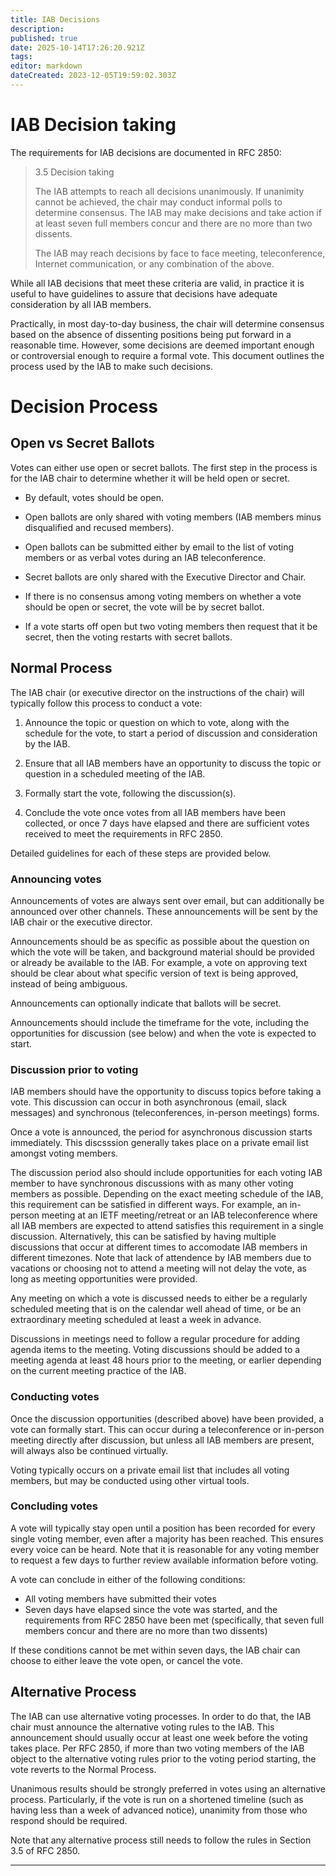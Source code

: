 ```yaml
---
title: IAB Decisions
description: 
published: true
date: 2025-10-14T17:26:20.921Z
tags: 
editor: markdown
dateCreated: 2023-12-05T19:59:02.303Z
---
```


# IAB Decision taking

The requirements for IAB decisions are documented in RFC 2850:

> 3.5 Decision taking
> 
>   The IAB attempts to reach all decisions unanimously.  If unanimity
>   cannot be achieved, the chair may conduct informal polls to determine
>   consensus.  The IAB may make decisions and take action if at least
>   seven full members concur and there are no more than two dissents.
> 
>   The IAB may reach decisions by face to face meeting, teleconference,
>   Internet communication, or any combination of the above.

While all IAB decisions that meet these criteria are valid, in practice it is 
useful to have guidelines to assure that decisions have adequate consideration 
by all IAB members.

Practically, in most day-to-day business, the chair will determine consensus
based on the absence of dissenting positions being put forward in a reasonable
time. However, some decisions are deemed important enough or controversial
enough to require a formal vote. This document outlines the process used by the
IAB to make such decisions.

# Decision Process

## Open vs Secret Ballots

Votes can either use open or secret ballots. The first step in the process is
for the IAB chair to determine whether it will be held open or secret.

- By default, votes should be open.

- Open ballots are only shared with voting members (IAB members minus
  disqualified and recused members).

- Open ballots can be submitted either by email to the list of voting members
  or as verbal votes during an IAB teleconference.

- Secret ballots are only shared with the Executive Director and Chair.

- If there is no consensus among voting members on whether a vote should be
  open or secret, the vote will be by secret ballot.

- If a vote starts off open but two voting members then request that it be
  secret, then the voting restarts with secret ballots.

## Normal Process

The IAB chair (or executive director on the instructions of the chair) will 
typically follow this process to conduct a vote:

1. Announce the topic or question on which to vote, along with the
   schedule for the vote, to start a period of discussion and consideration
   by the IAB.

2. Ensure that all IAB members have an opportunity to discuss the topic or
   question in a scheduled meeting of the IAB.

3. Formally start the vote, following the discussion(s).

4. Conclude the vote once votes from all IAB members have been collected,
   or once 7 days have elapsed and there are sufficient votes received
   to meet the requirements in RFC 2850.

Detailed guidelines for each of these steps are provided below.

### Announcing votes

Announcements of votes are always sent over email, but can additionally be announced over
other channels. These announcements will be sent by the IAB chair or the executive director.

Announcements should be as specific as possible about the question on which
the vote will be taken, and background material should be provided or already be
available to the IAB. For example, a vote on approving text should be clear
about what specific version of text is being approved, instead of being
ambiguous.

Announcements can optionally indicate that ballots will be secret.

Announcements should include the timeframe for the vote, including the
opportunities for discussion (see below) and when the vote is expected to start.

### Discussion prior to voting

IAB members should have the opportunity to discuss topics before taking a vote.
This discussion can occur in both asynchronous (email, slack messages) and synchronous
(teleconferences, in-person meetings) forms.

Once a vote is announced, the period for asynchronous discussion starts immediately.
This discsssion generally takes place on a private email list amongst voting
members.

The discussion period also should include opportunities for each voting IAB member
to have synchronous discussions with as many other voting members as possible. Depending on the exact
meeting schedule of the IAB, this requirement can be satisfied in different ways.
For example, an in-person meeting at an IETF meeting/retreat or an IAB teleconference where
all IAB members are expected to attend satisfies this requirement in a single
discussion. Alternatively, this can be satisfied by having multiple discussions that
occur at different times to accomodate IAB members in different timezones.
Note that lack of attendence by IAB members due to vacations or choosing not to
attend a meeting will not delay the vote, as long as meeting opportunities were provided.

Any meeting on which a vote is discussed needs to either be a regularly scheduled
meeting that is on the calendar well ahead of time, or be an extraordinary meeting
scheduled at least a week in advance.

Discussions in meetings need to follow a regular procedure for adding agenda items
to the meeting. Voting discussions should be added to a meeting agenda at least
48 hours prior to the meeting, or earlier depending on the current meeting practice
of the IAB.

### Conducting votes

Once the discussion opportunities (described above) have been provided, a vote
can formally start. This can occur during a teleconference or in-person meeting
directly after discussion, but unless all IAB members are present, will always
also be continued virtually.

Voting typically occurs on a private email list that includes all voting members,
but may be conducted using other virtual tools.

### Concluding votes

A vote will typically stay open until a position has been recorded for every
single voting member, even after a majority has been reached. This ensures
every voice can be heard. Note that it is reasonable for any voting member to
request a few days to further review available information before voting.

A vote can conclude in either of the following conditions:

- All voting members have submitted their votes
- Seven days have elapsed since the vote was started, and the requirements
  from RFC 2850 have been met (specifically, that seven full members concur
  and there are no more than two dissents)

If these conditions cannot be met within seven days, the IAB chair can
choose to either leave the vote open, or cancel the vote.

## Alternative Process

The IAB can use alternative voting processes. In order to do that, the IAB
chair must announce the alternative voting rules to the IAB. This
announcement should usually occur at least one week before the voting takes
place. Per RFC 2850, if more than two voting members of the IAB object to
the alternative voting rules prior to the voting period starting, the vote
reverts to the Normal Process.

Unanimous results should be strongly preferred in votes using an alternative
process. Particularly, if the vote is run on a shortened timeline (such as
having less than a week of advanced notice), unanimity from those who respond
should be required.

Note that any alternative process still needs to follow the rules in Section
3.5 of RFC 2850.

---
